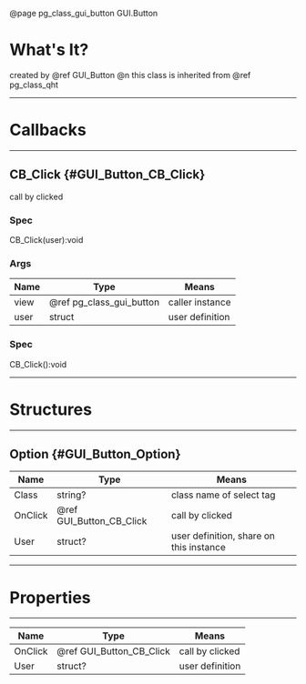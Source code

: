 ﻿@page pg_class_gui_button GUI.Button

# What's It?

created by @ref GUI_Button @n
this class is inherited from @ref pg_class_qht  

-----
# Callbacks

-----
## CB_Click {#GUI_Button_CB_Click}

call by clicked  

### Spec

CB_Click(user):void

### Args

| Name | Type | Means |
|------|------|-------|
| view | @ref pg_class_gui_button | caller instance |
| user | struct | user definition |

### Spec

CB_Click():void

-----
# Structures

-----
## Option {#GUI_Button_Option}

| Name | Type | Means |
|------|------|-------|
| Class | string? | class name of select tag |
| OnClick | @ref GUI_Button_CB_Click | call by clicked |
| User | struct? | user definition, share on this instance |

-----
# Properties

-----

| Name | Type | Means |
|------|------|-------|
| OnClick | @ref GUI_Button_CB_Click | call by clicked |
| User | struct? | user definition |

